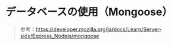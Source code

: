 # データベースの使用（Mongoose）

> 参考：https://developer.mozilla.org/ja/docs/Learn/Server-side/Express_Nodejs/mongoose
